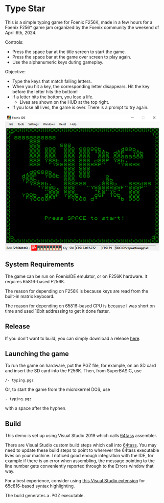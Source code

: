 # Type Star
This is a simple typing game for Foenix F256K, made in a few hours for a Foenix F256* game jam organized by the Foenix community the weekend of April 6th, 2024.

Controls:
* Press the space bar at the title screen to start the game.
* Press the space bar at the game over screen to play again.
* Use the alphanumeric keys during gameplay.

Objective:
* Type the keys that match falling letters.
* When you hit a key, the corresponding letter disappears. Hit the key before the letter hits the bottom!
* If a letter hits the bottom, you lose a life.
  * Lives are shown on the HUD at the top right.
* If you lose all lives, the game is over. There is a prompt to try again.

![alt text](https://raw.githubusercontent.com/clandrew/typestar/main/Images/TitleEmu.png?raw=true)

## System Requirements

The game can be run on FoenixIDE emulator, or on F256K hardware. It requires 65816-based F256K.

The reason for depending on F256K is because keys are read from the built-in matrix keyboard.

The reason for depending on 65816-based CPU is because I was short on time and used 16bit addressing to get it done faster.

## Release

If you don't want to build, you can simply download a release [here](https://github.com/clandrew/typestar/releases/).

## Launching the game

To run the game on hardware, put the PGZ file, for example, on an SD card and insert the SD card into the F256K. Then, from SuperBASIC, use 
```
/- typing.pgz
```

Or, to start the game from the microkernel DOS, use
```
- typing.pgz
```

with a space after the hyphen.


## Build

This demo is set up using Visual Studio 2019 which calls [64tass](https://tass64.sourceforge.net) assembler.

There are Visual Studio custom build steps which call into [64tass](https://tass64.sourceforge.net). You may need to update these build steps to point to wherever the 64tass executable lives on your machine. I noticed good enough integration with the IDE, for example if there is an error when assembling, the message pointing to the line number gets conveniently reported through to the Errors window that way.

For a best experience, consider using [this Visual Studio extension](https://github.com/clandrew/vscolorize65c816) for 65c816-based syntax highlighting.

The build generates a .PGZ executable.
